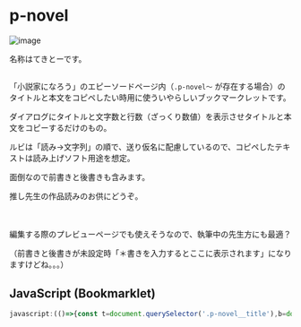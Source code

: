 # p-novel


![image](https://github.com/user-attachments/assets/3d1898f8-0efb-4b52-9e39-8018761a100c)


名称はてきとーです。

##

「小説家になろう」のエピーソードページ内（```.p-novel～``` が存在する場合）のタイトルと本文をコピペしたい時用に使ういやらしいブックマークレットです。

ダイアログにタイトルと文字数と行数（ざっくり数値）を表示させタイトルと本文をコピーするだけのもの。

ルビは「読み→文字列」の順で、送り仮名に配慮しているので、コピペしたテキストは読み上げソフト用途を想定。

面倒なので前書きと後書きも含みます。

推し先生の作品読みのお供にどうぞ。

　

編集する際のプレビューページでも使えそうなので、執筆中の先生方にも最適？

（前書きと後書きが未設定時「＊書きを入力するとここに表示されます」になりますけどね。。。）

## JavaScript (Bookmarklet)

```js
javascript:(()=>{const t=document.querySelector('.p-novel__title'),b=document.querySelector('.p-novel__body');if(!t||!b)return alert("取得不可");let f=n=>{let c=n.cloneNode(true);c.querySelectorAll('ruby').forEach(r=>{let rt=r.querySelector('rt'),rb=[...r.childNodes].filter(n=>n.nodeType===3).map(n=>n.textContent).join(''),y=rt?.innerText.trim()||"",ok=/[\p{Script=Hiragana}\p{Script=Katakana}\p{Script=Han}\p{Alphabetic}\p{Number}]/u.test(y);r.replaceWith(ok?`（${y}）・${rb}`:rb)});return c.innerText};let title=t.innerText,text=title+%27\n\n%27+f(b)+%27\n。。。。%27,lines=text.split(%27\n%27).filter(l=>l.trim()).length,chars=text.length;navigator.clipboard.writeText(text).then(()=>alert(`コピー完了: ${title}\n文字数: ${chars}\n行数: ${lines}`)).catch(e=>alert("コピー失敗: "+e))})();
```
